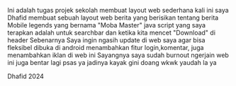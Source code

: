 Ini adalah tugas projek sekolah membuat layout web sederhana kali ini saya Dhafid membuat sebuah layout web berita yang berisikan tentang berita Mobile legends yang bernama "Moba Master"
java script yang saya terapkan adalah untuk searchbar dan ketika kita mencet "Download" di header
Sebenarnya Saya ingin ngasih update di web saya agar bisa fleksibel dibuka di android menambahkan fitur login,komentar, juga menambahkan iklan di web ini
Sayangnya saya sudah burnout ngerjain web ini juga bentar lagi psas ya jadinya kayak gini doang wkwk yaudah la ya

Dhafid 2024
